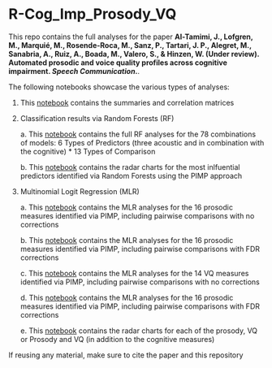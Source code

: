 # R-Cog_Imp_Prosody_VQ

This repo contains the full analyses for the paper **Al-Tamimi, J., Lofgren, M., Marquié, M., Rosende-Roca, M., Sanz, P., Tartari, J. P., Alegret, M., Sanabria, A., Ruiz, A., Boada, M., Valero, S., & Hinzen, W. (Under review). Automated prosodic and voice quality profiles across cognitive impairment. *Speech Communication*.**.

The following notebooks showcase the various types of analyses:
1. This [notebook](https://jalalal-tamimi.github.io/R-Cog_Imp_Prosody_VQ/ACE_Summaries_correlations.nb.html) contains the summaries and correlation matrices
   
2. Classification results via Random Forests (RF)

   a. This [notebook](https://jalalal-tamimi.github.io/R-Cog_Imp_Prosody_VQ/ACE_Classification5Categories.nb.html) contains the full RF analyses for the 78 combinations of models: 6 Types of Predictors (three acoustic and in combination with the cognitive) * 13 Types of Comparison

   b.  This [notebook](https://jalalal-tamimi.github.io/R-Cog_Imp_Prosody_VQ/ACE_Radar_charts_Pros_VQ_Neuro_sign_PIMP.nb.html) contains the radar charts for the most inlfuential predictors identified via Random Forests using the PIMP approach
   
3. Multinomial Logit Regression (MLR)

   a. This [notebook](https://jalalal-tamimi.github.io/R-Cog_Imp_Prosody_VQ/ACE_MultiLogRegProsody5CategoriesCovariates.nb.html) contains the MLR analyses for the 16 prosodic measures identified via PIMP, including pairwise comparisons with no corrections

   b. This [notebook](https://jalalal-tamimi.github.io/R-Cog_Imp_Prosody_VQ/ACE_MultiLogRegProsody5CategoriesCovariates_Corr_Pair.nb.html) contains the MLR analyses for the 16 prosodic measures identified via PIMP, including pairwise comparisons with FDR corrections

   c. This [notebook](https://jalalal-tamimi.github.io/R-Cog_Imp_Prosody_VQ/ACE_MultiLogRegVQ5CategoriesCovariates.nb.html) contains the MLR analyses for the 14 VQ measures identified via PIMP, including pairwise comparisons with no corrections 

   d. This [notebook](https://jalalal-tamimi.github.io/R-Cog_Imp_Prosody_VQ/ACE_MultiLogRegVQ5CategoriesCovariates_Corr_Pair.nb.html) contains the MLR analyses for the 16 prosodic measures identified via PIMP, including pairwise comparisons with FDR corrections 

   e. This [notebook](https://jalalal-tamimi.github.io/R-Cog_Imp_Prosody_VQ/ACE_Radar_charts_Pros_VQ_sign.nb.html) contains the radar charts for each of the prosody, VQ or Prosody and VQ (in addition to the cognitive measures)

If reusing any material, make sure to cite the paper and this repository
